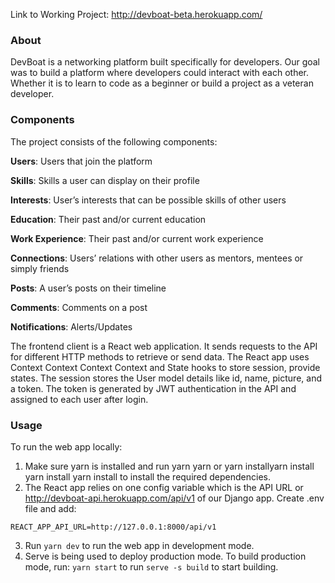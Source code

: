 Link to Working Project: http://devboat-beta.herokuapp.com/

### About

DevBoat is a networking platform built specifically for developers. Our goal was to build a platform where developers could interact with each other. Whether it is to learn to code as a beginner or build a project as a veteran developer. 

### Components

The project consists of the following components:

**Users**: Users that join the platform

**Skills**: Skills a user can display on their profile

**Interests**: User’s interests that can be possible skills of other users

**Education**: Their past and/or current education

**Work Experience**: Their past and/or current work experience 

**Connections**: Users’ relations with other users as mentors, mentees or simply friends

**Posts**: A user’s posts on their timeline

**Comments**: Comments on a post

**Notifications**: Alerts/Updates

The frontend client is a React web application. It sends requests to the API for different HTTP methods to retrieve or send data. The React app uses Context Context Context Context and State hooks to store session, provide states. The session stores the User model details like id, name, picture, and a token. The token is generated by JWT authentication in the API and assigned to each user after login.

### Usage
To run the web app locally:
1. Make sure yarn is installed and run yarn yarn or yarn installyarn install yarn install yarn install to install the required dependencies.
2. The React app relies on one config variable which is the API URL or http://devboat-api.herokuapp.com/api/v1 of our Django app. Create .env file and add: 
  ```
  REACT_APP_API_URL=http://127.0.0.1:8000/api/v1
  ```
3. Run `yarn dev` to run the web app in development mode.
4. Serve is being used to deploy production mode. To build production mode, run: `yarn start` to run `serve -s build` to start building.
